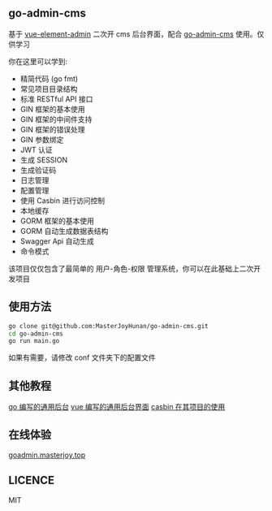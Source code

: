 ## go-admin-cms
基于 [vue-element-admin](https://github.com/PanJiaChen/vue-element-admin) 二次开 cms 后台界面，配合 [go-admin-cms](https://github.com/MasterJoyHunan/go-admin-cms) 使用。仅供学习

你在这里可以学到:
* 精简代码 (go fmt)
* 常见项目目录结构
* 标准 RESTful API 接口
* GIN 框架的基本使用
* GIN 框架的中间件支持
* GIN 框架的错误处理
* GIN 参数绑定
* JWT 认证
* 生成 SESSION
* 生成验证码
* 日志管理
* 配置管理
* 使用 Casbin 进行访问控制
* 本地缓存
* GORM 框架的基本使用
* GORM 自动生成数据表结构
* Swagger Api 自动生成
* 命令模式

该项目仅仅包含了最简单的 用户-角色-权限 管理系统，你可以在此基础上二次开发项目
## 使用方法
```bash
go clone git@github.com:MasterJoyHunan/go-admin-cms.git
cd go-admin-cms
go run main.go
```
如果有需要，请修改 conf 文件夹下的配置文件
## 其他教程
[go 编写的通用后台](https://github.com/MasterJoyHunan/go-admin-cms)
[vue 编写的通用后台界面](https://github.com/MasterJoyHunan/go-admin-vue)
[casbin 在其项目的使用](https://github.com/MasterJoyHunan/casbin-demo)

## 在线体验 
[goadmin.masterjoy.top](http://goadmin.masterjoy.top)

## LICENCE
MIT

